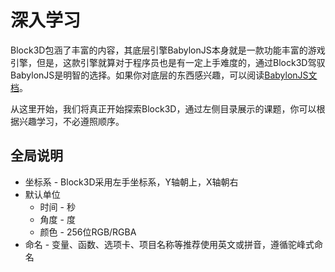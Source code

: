 # 深入学习

Block3D包涵了丰富的内容，其底层引擎BabylonJS本身就是一款功能丰富的游戏引擎，但是，这款引擎就算对于程序员也是有一定上手难度的，通过Block3D驾驭BabylonJS是明智的选择。如果你对底层的东西感兴趣，可以阅读[BabylonJS文档](https://doc.babylonjs.com/)。

从这里开始，我们将真正开始探索Block3D，通过左侧目录展示的课题，你可以根据兴趣学习，不必遵照顺序。

## 全局说明

- 坐标系 - Block3D采用左手坐标系，Y轴朝上，X轴朝右
- 默认单位
  - 时间 - 秒
  - 角度 - 度
  - 颜色 - 256位RGB/RGBA
- 命名 - 变量、函数、选项卡、项目名称等推荐使用英文或拼音，遵循驼峰式命名